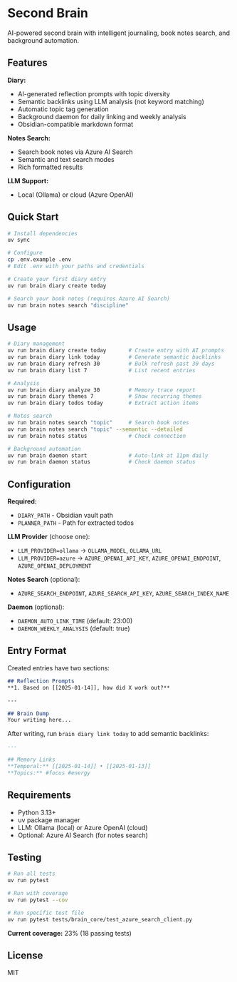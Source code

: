 # Second Brain

AI-powered second brain with intelligent journaling, book notes search, and background automation.

## Features

**Diary:**
- AI-generated reflection prompts with topic diversity
- Semantic backlinks using LLM analysis (not keyword matching)
- Automatic topic tag generation
- Background daemon for daily linking and weekly analysis
- Obsidian-compatible markdown format

**Notes Search:**
- Search book notes via Azure AI Search
- Semantic and text search modes
- Rich formatted results

**LLM Support:**
- Local (Ollama) or cloud (Azure OpenAI)

## Quick Start

```bash
# Install dependencies
uv sync

# Configure
cp .env.example .env
# Edit .env with your paths and credentials

# Create your first diary entry
uv run brain diary create today

# Search your book notes (requires Azure AI Search)
uv run brain notes search "discipline"
```

## Usage

```bash
# Diary management
uv run brain diary create today       # Create entry with AI prompts
uv run brain diary link today         # Generate semantic backlinks
uv run brain diary refresh 30         # Bulk refresh past 30 days
uv run brain diary list 7             # List recent entries

# Analysis
uv run brain diary analyze 30         # Memory trace report
uv run brain diary themes 7           # Show recurring themes
uv run brain diary todos today        # Extract action items

# Notes search
uv run brain notes search "topic"     # Search book notes
uv run brain notes search "topic" --semantic --detailed
uv run brain notes status             # Check connection

# Background automation
uv run brain daemon start             # Auto-link at 11pm daily
uv run brain daemon status            # Check daemon status
```

## Configuration

**Required:**
- `DIARY_PATH` - Obsidian vault path
- `PLANNER_PATH` - Path for extracted todos

**LLM Provider** (choose one):
- `LLM_PROVIDER=ollama` → `OLLAMA_MODEL`, `OLLAMA_URL`
- `LLM_PROVIDER=azure` → `AZURE_OPENAI_API_KEY`, `AZURE_OPENAI_ENDPOINT`, `AZURE_OPENAI_DEPLOYMENT`

**Notes Search** (optional):
- `AZURE_SEARCH_ENDPOINT`, `AZURE_SEARCH_API_KEY`, `AZURE_SEARCH_INDEX_NAME`

**Daemon** (optional):
- `DAEMON_AUTO_LINK_TIME` (default: 23:00)
- `DAEMON_WEEKLY_ANALYSIS` (default: true)

## Entry Format

Created entries have two sections:

```markdown
## Reflection Prompts
**1. Based on [[2025-01-14]], how did X work out?**

---

## Brain Dump
Your writing here...
```

After writing, run `brain diary link today` to add semantic backlinks:

```markdown
---

## Memory Links
**Temporal:** [[2025-01-14]] • [[2025-01-13]]
**Topics:** #focus #energy
```

## Requirements

- Python 3.13+
- uv package manager
- LLM: Ollama (local) or Azure OpenAI (cloud)
- Optional: Azure AI Search (for notes search)

## Testing

```bash
# Run all tests
uv run pytest

# Run with coverage
uv run pytest --cov

# Run specific test file
uv run pytest tests/brain_core/test_azure_search_client.py
```

**Current coverage:** 23% (18 passing tests)

## License

MIT
